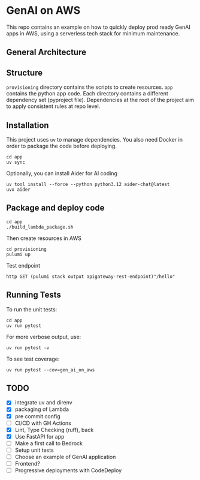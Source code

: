 # GenAI on AWS

This repo contains an example on how to quickly deploy prod ready GenAI apps in AWS, using a serverless tech stack for minimum maintenance.


## General Architecture

## Structure

`provisioning` directory contains the scripts to create resources.
`app` contains the python app code.
Each directory contains a different dependency set (pyproject file).
Dependencies at the root of the project aim to apply  consistent rules at repo level.


## Installation

This project uses `uv` to manage dependencies.
You also need Docker in order to package the code before deploying.

```fish
cd app
uv sync
```

Optionally, you can install Aider for AI coding

```fish
uv tool install --force --python python3.12 aider-chat@latest
uvx aider
```


## Package and deploy code

```fish
cd app
./build_lambda_package.sh
```

Then create resources in AWS

```fish
cd provisioning
pulumi up
```

Test endpoint

```fish
http GET (pulumi stack output apigateway-rest-endpoint)"/hello"
```

## Running Tests

To run the unit tests:

```fish
cd app
uv run pytest
```

For more verbose output, use:

```fish
uv run pytest -v
```

To see test coverage:

```fish
uv run pytest --cov=gen_ai_on_aws
```

## TODO

- [x] integrate uv and direnv
- [x] packaging of Lambda
- [x] pre commit config
- [ ] CI/CD with GH Actions
- [x] Lint, Type Checking (ruff), back
- [x] Use FastAPI for app
- [ ] Make a first call to Bedrock
- [ ] Setup unit tests
- [ ] Choose an example of GenAI application
- [ ] Frontend?
- [ ] Progressive deployments with CodeDeploy
